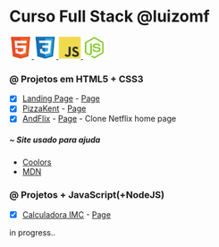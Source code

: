 # Curso Full Stack @luizomf

<a href="https://developer.mozilla.org/pt-BR/docs/Web/HTML" target="_blank"> <img src="img/html5.svg" alt="html5" width="40" height="40"/> </a> <a href="https://developer.mozilla.org/pt-BR/docs/Web/CSS" target="_blank"> <img src="img/css3.svg" alt="css3" width="40" height="40"/> </a> <a href="https://developer.mozilla.org/en-US/docs/Web/JavaScript" target="_blank"> <img src="img/javascript.svg" alt="javascript" width="40" height="40"/> </a> <a href="https://developer.mozilla.org/pt-BR/docs/Glossary/Node.js" target="_blank"> <img src="img/nodejs.svg" alt="nodejs" width="40" height="40"/> </a>


### @ Projetos em HTML5 + CSS3

- [x] [Landing Page](https://github.com/rafaelcastrobr/CourseFullStack/tree/master/Html_CSS/Landing-page) - [Page](https://rafaelcastrobr.github.io/CourseFullStack/Html_CSS/Landing-page/)
- [x] [PizzaKent](https://github.com/rafaelcastrobr/CourseFullStack/tree/master/Html_CSS/PizzaKent) - [Page](https://pizzakent.netlify.app/)
- [x] [AndFlix](https://github.com/rafaelcastrobr/CourseFullStack/tree/master/Html_CSS/PizzaKent) - [Page](https://rafaelcastrobr.github.io/CourseFullStack/Html_CSS/AndFlix/) - Clone Netflix home page

##### ~ Site usado para ajuda

- [Coolors](https://coolors.co/)
- [MDN](https://developer.mozilla.org/)


### @ Projetos + JavaScript(+NodeJS)

- [x] [Calculadora IMC](https://github.com/rafaelcastrobr/CourseFullStack/tree/master/JavaScript/exercicio/IMC) - [Page](https://rafaelcastrobr.github.io/CourseFullStack//JavaScript/exercicio/IMC/index.html)


in progress..
